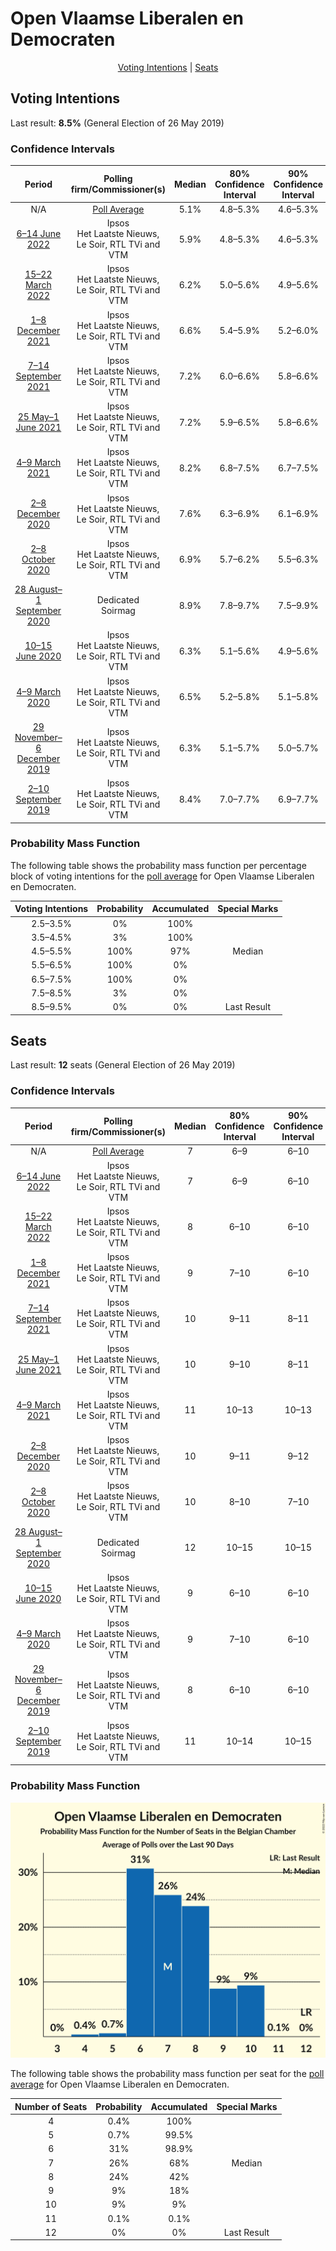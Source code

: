 # Open Vlaamse Liberalen en Democraten

<p align="center"><a href="#voting-intentions">Voting Intentions</a> | <a href="#seats">Seats</a></p>

## Voting Intentions

Last result: **8.5%** (General Election of 26 May 2019)

### Confidence Intervals

| Period     | Polling firm/Commissioner(s) | Median | 80% Confidence Interval | 90% Confidence Interval | 95% Confidence Interval | 99% Confidence Interval |
|:----------:|:----------------:|:-----------:|:-----------------------:|:-----------------------:|:-----------------------:|:-----------------------:|
| N/A | [Poll Average](average.html) | 5.1% | 4.8–5.3% | 4.6–5.3% | 4.5–5.3% | 4.3–5.3% |
| [6–14 June 2022](2022-06-14-Ipsos.html) | Ipsos <br> Het Laatste Nieuws, Le Soir, RTL TVi and VTM | 5.9% | 4.8–5.3% | 4.6–5.3% | 4.5–5.3% | 4.3–5.3% |
| [15–22 March 2022](2022-03-22-Ipsos.html) | Ipsos <br> Het Laatste Nieuws, Le Soir, RTL TVi and VTM | 6.2% | 5.0–5.6% | 4.9–5.6% | 4.8–5.6% | 4.5–5.6% |
| [1–8 December 2021](2021-12-08-Ipsos.html) | Ipsos <br> Het Laatste Nieuws, Le Soir, RTL TVi and VTM | 6.6% | 5.4–5.9% | 5.2–6.0% | 5.1–6.0% | 4.9–6.0% |
| [7–14 September 2021](2021-09-14-Ipsos.html) | Ipsos <br> Het Laatste Nieuws, Le Soir, RTL TVi and VTM | 7.2% | 6.0–6.6% | 5.8–6.6% | 5.7–6.6% | 5.4–6.6% |
| [25 May–1 June 2021](2021-06-01-Ipsos.html) | Ipsos <br> Het Laatste Nieuws, Le Soir, RTL TVi and VTM | 7.2% | 5.9–6.5% | 5.8–6.6% | 5.7–6.6% | 5.4–6.6% |
| [4–9 March 2021](2021-03-09-Ipsos.html) | Ipsos <br> Het Laatste Nieuws, Le Soir, RTL TVi and VTM | 8.2% | 6.8–7.5% | 6.7–7.5% | 6.6–7.5% | 6.3–7.5% |
| [2–8 December 2020](2020-12-08-Ipsos.html) | Ipsos <br> Het Laatste Nieuws, Le Soir, RTL TVi and VTM | 7.6% | 6.3–6.9% | 6.1–6.9% | 6.0–6.9% | 5.7–6.9% |
| [2–8 October 2020](2020-10-08-Ipsos.html) | Ipsos <br> Het Laatste Nieuws, Le Soir, RTL TVi and VTM | 6.9% | 5.7–6.2% | 5.5–6.3% | 5.4–6.3% | 5.1–6.3% |
| [28 August–1 September 2020](2020-09-01-Dedicated.html) | Dedicated <br> Soirmag | 8.9% | 7.8–9.7% | 7.5–9.9% | 7.3–10.0% | 6.8–10.1% |
| [10–15 June 2020](2020-06-15-Ipsos.html) | Ipsos <br> Het Laatste Nieuws, Le Soir, RTL TVi and VTM | 6.3% | 5.1–5.6% | 4.9–5.6% | 4.8–5.7% | 4.6–5.7% |
| [4–9 March 2020](2020-03-09-Ipsos.html) | Ipsos <br> Het Laatste Nieuws, Le Soir, RTL TVi and VTM | 6.5% | 5.2–5.8% | 5.1–5.8% | 5.0–5.8% | 4.7–5.8% |
| [29 November–6 December 2019](2019-12-06-Ipsos.html) | Ipsos <br> Het Laatste Nieuws, Le Soir, RTL TVi and VTM | 6.3% | 5.1–5.7% | 5.0–5.7% | 4.9–5.7% | 4.6–5.7% |
| [2–10 September 2019](2019-09-10-Ipsos.html) | Ipsos <br> Het Laatste Nieuws, Le Soir, RTL TVi and VTM | 8.4% | 7.0–7.7% | 6.9–7.7% | 6.7–7.7% | 6.4–7.7% |

### Probability Mass Function

The following table shows the probability mass function per percentage block of voting intentions for the [poll average](average.html) for Open Vlaamse Liberalen en Democraten.

| Voting Intentions | Probability | Accumulated | Special Marks |
|:-----------------:|:-----------:|:-----------:|:-------------:|
| 2.5–3.5% | 0% | 100% |  |
| 3.5–4.5% | 3% | 100% |  |
| 4.5–5.5% | 100% | 97% | Median |
| 5.5–6.5% | 100% | 0% |  |
| 6.5–7.5% | 100% | 0% |  |
| 7.5–8.5% | 3% | 0% |  |
| 8.5–9.5% | 0% | 0% | Last Result |


## Seats

Last result: **12** seats (General Election of 26 May 2019)

### Confidence Intervals

| Period     | Polling firm/Commissioner(s) | Median | 80% Confidence Interval | 90% Confidence Interval | 95% Confidence Interval | 99% Confidence Interval |
|:----------:|:----------------:|:------:|:-----------------------:|:-----------------------:|:-----------------------:|:-----------------------:|
| N/A | [Poll Average](average.html) | 7 | 6–9 | 6–10 | 6–10 | 5–10 |
| [6–14 June 2022](2022-06-14-Ipsos.html) | Ipsos <br> Het Laatste Nieuws, Le Soir, RTL TVi and VTM | 7 | 6–9 | 6–10 | 6–10 | 5–10 |
| [15–22 March 2022](2022-03-22-Ipsos.html) | Ipsos <br> Het Laatste Nieuws, Le Soir, RTL TVi and VTM | 8 | 6–10 | 6–10 | 6–10 | 6–10 |
| [1–8 December 2021](2021-12-08-Ipsos.html) | Ipsos <br> Het Laatste Nieuws, Le Soir, RTL TVi and VTM | 9 | 7–10 | 6–10 | 6–10 | 6–11 |
| [7–14 September 2021](2021-09-14-Ipsos.html) | Ipsos <br> Het Laatste Nieuws, Le Soir, RTL TVi and VTM | 10 | 9–11 | 8–11 | 7–11 | 6–12 |
| [25 May–1 June 2021](2021-06-01-Ipsos.html) | Ipsos <br> Het Laatste Nieuws, Le Soir, RTL TVi and VTM | 10 | 9–10 | 8–11 | 8–12 | 7–12 |
| [4–9 March 2021](2021-03-09-Ipsos.html) | Ipsos <br> Het Laatste Nieuws, Le Soir, RTL TVi and VTM | 11 | 10–13 | 10–13 | 9–14 | 9–15 |
| [2–8 December 2020](2020-12-08-Ipsos.html) | Ipsos <br> Het Laatste Nieuws, Le Soir, RTL TVi and VTM | 10 | 9–11 | 9–12 | 9–12 | 7–14 |
| [2–8 October 2020](2020-10-08-Ipsos.html) | Ipsos <br> Het Laatste Nieuws, Le Soir, RTL TVi and VTM | 10 | 8–10 | 7–10 | 7–11 | 6–12 |
| [28 August–1 September 2020](2020-09-01-Dedicated.html) | Dedicated <br> Soirmag | 12 | 10–15 | 10–15 | 10–16 | 9–17 |
| [10–15 June 2020](2020-06-15-Ipsos.html) | Ipsos <br> Het Laatste Nieuws, Le Soir, RTL TVi and VTM | 9 | 6–10 | 6–10 | 6–10 | 6–11 |
| [4–9 March 2020](2020-03-09-Ipsos.html) | Ipsos <br> Het Laatste Nieuws, Le Soir, RTL TVi and VTM | 9 | 7–10 | 6–10 | 6–10 | 6–11 |
| [29 November–6 December 2019](2019-12-06-Ipsos.html) | Ipsos <br> Het Laatste Nieuws, Le Soir, RTL TVi and VTM | 8 | 6–10 | 6–10 | 6–10 | 6–10 |
| [2–10 September 2019](2019-09-10-Ipsos.html) | Ipsos <br> Het Laatste Nieuws, Le Soir, RTL TVi and VTM | 11 | 10–14 | 10–15 | 10–15 | 10–16 |

### Probability Mass Function

![Graph with seats probability mass function not yet produced](average-seats-pmf-openvlaamseliberalenendemocraten.png "Seats Probability Mass Function")

The following table shows the probability mass function per seat for the [poll average](average.html) for Open Vlaamse Liberalen en Democraten.

| Number of Seats | Probability | Accumulated | Special Marks |
|:---------------:|:-----------:|:-----------:|:-------------:|
| 4 | 0.4% | 100% |  |
| 5 | 0.7% | 99.5% |  |
| 6 | 31% | 98.9% |  |
| 7 | 26% | 68% | Median |
| 8 | 24% | 42% |  |
| 9 | 9% | 18% |  |
| 10 | 9% | 9% |  |
| 11 | 0.1% | 0.1% |  |
| 12 | 0% | 0% | Last Result |


